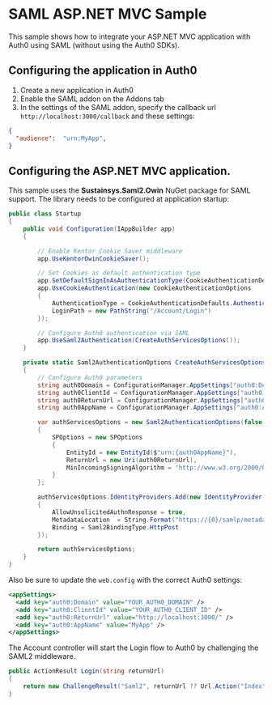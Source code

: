 ﻿# SAML ASP.NET MVC Sample

This sample shows how to integrate your ASP.NET MVC application with Auth0 using SAML (without using the Auth0 SDKs). 

## Configuring the application in Auth0

1. Create a new application in Auth0
2. Enable the SAML addon on the Addons tab
3. In the settings of the SAML addon, specify the callback url `http://localhost:3000/callback` and these settings:

```json
{
  "audience":  "urn:MyApp",
}
```

## Configuring the ASP.NET MVC application. 

This sample uses the **Sustainsys.Saml2.Owin** NuGet package for SAML support. The library needs to be configured at application startup:

```csharp
public class Startup
{
    public void Configuration(IAppBuilder app)
    {

        // Enable Kentor Cookie Saver middleware
        app.UseKentorOwinCookieSaver();

        // Set Cookies as default authentication type
        app.SetDefaultSignInAsAuthenticationType(CookieAuthenticationDefaults.AuthenticationType);
        app.UseCookieAuthentication(new CookieAuthenticationOptions
        {
            AuthenticationType = CookieAuthenticationDefaults.AuthenticationType,
            LoginPath = new PathString("/Account/Login")
        });

        // Configure Auth0 authentication via SAML
        app.UseSaml2Authentication(CreateAuthServicesOptions());
    }

    private static Saml2AuthenticationOptions CreateAuthServicesOptions()
    {
        // Configure Auth0 parameters
        string auth0Domain = ConfigurationManager.AppSettings["auth0:Domain"];
        string auth0ClientId = ConfigurationManager.AppSettings["auth0:ClientId"];
        string auth0ReturnUrl = ConfigurationManager.AppSettings["auth0:ReturnUrl"];
        string auth0AppName = ConfigurationManager.AppSettings["auth0:AppName"];

        var authServicesOptions = new Saml2AuthenticationOptions(false)
        {
            SPOptions = new SPOptions
            {
                EntityId = new EntityId($"urn:{auth0AppName}"), 
                ReturnUrl = new Uri(auth0ReturnUrl),
                MinIncomingSigningAlgorithm = "http://www.w3.org/2000/09/xmldsig#rsa-sha1"
            }
        };

        authServicesOptions.IdentityProviders.Add(new IdentityProvider(new EntityId($"urn:{auth0Domain}"), authServicesOptions.SPOptions)
        {
            AllowUnsolicitedAuthnResponse = true,
            MetadataLocation  = String.Format("https://{0}/samlp/metadata/{1}", auth0Domain, auth0ClientId),
            Binding = Saml2BindingType.HttpPost
        });

        return authServicesOptions;
    }
}
```

Also be sure to update the `web.config` with the correct Auth0 settings:

```xml
<appSettings>
  <add key="auth0:Domain" value="YOUR_AUTH0_DOMAIN" />
  <add key="auth0:ClientId" value="YOUR_AUTH0_CLIENT_ID" />
  <add key="auth0:ReturnUrl" value="http://localhost:3000/" />
  <add key="auth0:AppName" value="MyApp" />
</appSettings>
```

The Account controller will start the Login flow to Auth0 by challenging the SAML2 middleware.

```csharp
public ActionResult Login(string returnUrl)
{
    return new ChallengeResult("Saml2", returnUrl ?? Url.Action("Index", "Home"));
}
```
